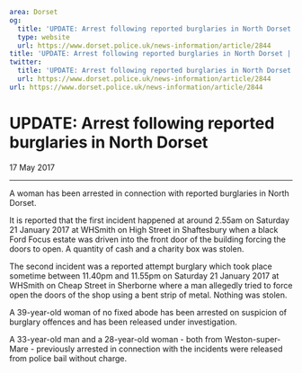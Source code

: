 ```yaml
area: Dorset
og:
  title: 'UPDATE: Arrest following reported burglaries in North Dorset'
  type: website
  url: https://www.dorset.police.uk/news-information/article/2844
title: 'UPDATE: Arrest following reported burglaries in North Dorset |'
twitter:
  title: 'UPDATE: Arrest following reported burglaries in North Dorset'
  url: https://www.dorset.police.uk/news-information/article/2844
url: https://www.dorset.police.uk/news-information/article/2844
```

# UPDATE: Arrest following reported burglaries in North Dorset

17 May 2017

* * *

A woman has been arrested in connection with reported burglaries in North Dorset.

It is reported that the first incident happened at around 2.55am on Saturday 21 January 2017 at WHSmith on High Street in Shaftesbury when a black Ford Focus estate was driven into the front door of the building forcing the doors to open. A quantity of cash and a charity box was stolen.

The second incident was a reported attempt burglary which took place sometime between 11.40pm and 11.55pm on Saturday 21 January 2017 at WHSmith on Cheap Street in Sherborne where a man allegedly tried to force open the doors of the shop using a bent strip of metal. Nothing was stolen.

A 39-year-old woman of no fixed abode has been arrested on suspicion of burglary offences and has been released under investigation.

A 33-year-old man and a 28-year-old woman - both from Weston-super-Mare - previously arrested in connection with the incidents were released from police bail without charge.
